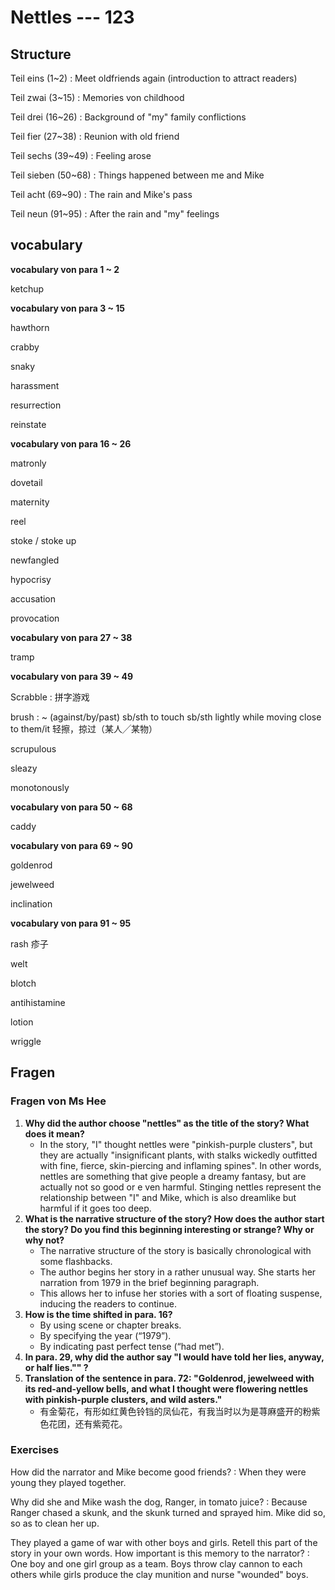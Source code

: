 # Nettles --- 123

## Structure

Teil eins (1~2)
: Meet oldfriends again (introduction to attract readers)

Teil zwai (3~15)
: Memories von childhood

Teil drei (16~26)
: Background of "my" family conflictions

Teil fier (27~38)
: Reunion with old friend

Teil sechs (39~49)
: Feeling arose

Teil sieben (50~68)
: Things happened between me and Mike

Teil acht (69~90)
: The rain and Mike's pass

Teil neun (91~95)
: After the rain and "my" feelings

## vocabulary

**vocabulary von para 1 ~ 2**

ketchup


**vocabulary von para 3 ~ 15**

hawthorn

crabby

snaky

harassment

resurrection

reinstate


**vocabulary von para 16 ~ 26**

matronly

dovetail

maternity

reel

stoke / stoke up

newfangled

hypocrisy

accusation

provocation


**vocabulary von para 27 ~ 38**

tramp


**vocabulary von para 39 ~ 49**

Scrabble
: 拼字游戏

brush
: ~ (against/by/past) sb/sth to touch sb/sth lightly while moving close to them/it 轻擦，掠过（某人╱某物）

scrupulous

sleazy

monotonously


**vocabulary von para 50 ~ 68**

caddy


**vocabulary von para 69 ~ 90**

goldenrod

jewelweed

inclination


**vocabulary von para 91 ~ 95**

rash 疹子

welt

blotch

antihistamine

lotion

wriggle

## Fragen

### Fragen von Ms Hee

1. __Why did the author choose "nettles" as the title of the story? What does it mean?__
   - In the story, "I" thought nettles were "pinkish-purple clusters", but they are actually "insignificant plants, with stalks wickedly outfitted with fine, fierce, skin-piercing and inflaming spines". In other words, nettles are something that give people a dreamy fantasy, but are actually not so good or e ven harmful. Stinging nettles represent the relationship between "I" and Mike, which is also dreamlike but harmful if it goes too deep.
2. __What is the narrative structure of the story? How does the author start the story? Do you find this beginning interesting or strange? Why or why not?__
   - The narrative structure of the story is basically chronological with some flashbacks.
   - The author begins her story in a rather unusual way. She starts her narration from 1979 in the brief beginning paragraph.
   - This allows her to infuse her stories with a sort of floating suspense, inducing the readers to continue.
3. __How is the time shifted in para. 16?__
   - By using scene or chapter breaks.
   - By specifying the year (“1979”).
   - By indicating past perfect tense (“had met”).
4. __In para. 29, why did the author say "I would have told her lies, anyway, or half lies."" ?__
5. __Translation of the sentence in para. 72: "Goldenrod, jewelweed with its red-and-yellow bells, and what I thought were flowering nettles with pinkish-purple clusters, and wild asters."__
   - 有金菊花，有形如红黄色铃铛的凤仙花，有我当时以为是荨麻盛开的粉紫色花团，还有紫菀花。

### Exercises

How did the narrator and Mike become good friends?
: When they were young they played together.

Why did she and Mike wash the dog, Ranger, in tomato juice? 
: Because Ranger chased a skunk, and the skunk turned and sprayed him. Mike did so, so as to clean her up.

They played a game of war with other boys and girls. Retell this part of the story in your own words. How important is this memory to the narrator?
: One boy and one girl group as a team. Boys throw clay cannon to each others while girls produce the clay munition and nurse "wounded" boys.

